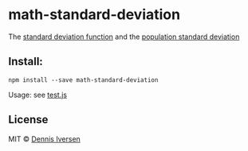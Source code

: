 # math-standard-deviation

The [standard deviation function](https://en.wikipedia.org/wiki/Standard_deviation#Sample_standard_deviation_of_metabolic_rate_of_Northern_Fulmars) and the [population standard deviation](https://en.wikipedia.org/wiki/Standard_deviation#Population_standard_deviation_of_grades_of_eight_students)

## Install: 

    npm install --save math-standard-deviation

Usage: see [test.js](test.js)

## License

MIT © [Dennis Iversen](https://github.com/diversen)
